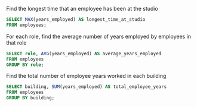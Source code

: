 Find the longest time that an employee has been at the studio
```SQL
SELECT MAX(years_employed) AS longest_time_at_studio
FROM employees;
```

For each role, find the average number of years employed by employees in that role
```SQL
SELECT role, AVG(years_employed) AS average_years_employed
FROM employees
GROUP BY role;
```

Find the total number of employee years worked in each building
```SQL
SELECT building, SUM(years_employed) AS total_employee_years
FROM employees
GROUP BY building;
```
